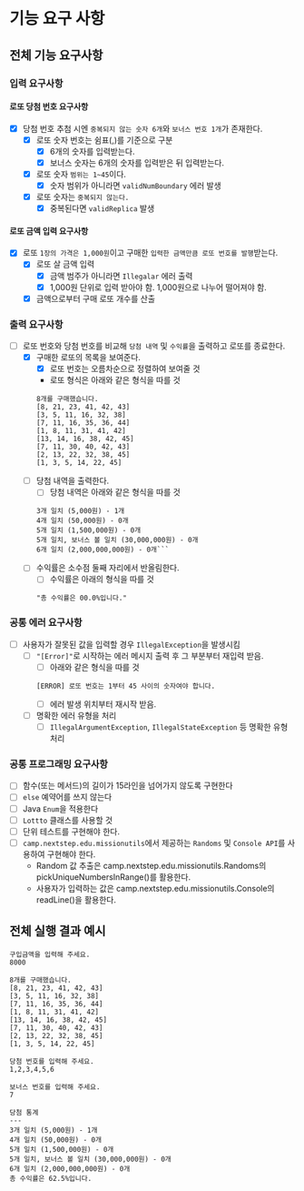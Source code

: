 # 기능 요구 사항

## 전체 기능 요구사항

### 입력 요구사항
#### 로또 당첨 번호 요구사항
- [x] 당첨 번호 추첨 시엔 `중복되지 않는 숫자 6개`와 `보너스 번호 1개`가 존재한다.
  - [x] 로또 숫자 번호는 쉼표(,)를 기준으로 구분
    - [x] 6개의 숫자를 입력받는다.
    - [x] 보너스 숫자는 6개의 숫자를 입력받은 뒤 입력받는다.
  - [x] 로또 숫자 `범위는 1~45`이다.
    - [x] 숫자 범위가 아니라면 `validNumBoundary` 에러 발생
  - [x] 로또 숫자는 `중복되지 않는다.`
    - [x] 중복된다면 `validReplica` 발생
  
#### 로또 금액 입력 요구사항
- [x] 로또 `1장의 가격은 1,000원`이고 구매한 `입력한 금액만큼 로또 번호를 발행`받는다.
  - [x] 로또 살 금액 입력
    - [x] 금액 범주가 아니라면 `Illegalar` 에러 출력
    - [x] 1,000원 단위로 입력 받아야 함. 1,000원으로 나누어 떨어져야 함.
  - [x] 금액으로부터 구매 로또 개수를 산출

### 출력 요구사항
- [ ] 로또 번호와 당첨 번호를 비교해 `당첨 내역` 및 `수익률`을 출력하고 로또를 종료한다.
  - [x] 구매한 로또의 목록을 보여준다.
    - [x] 로또 번호는 오름차순으로 정렬하여 보여줄 것
    - 로또 형식은 아래와 같은 형식을 따를 것
    ```
    8개를 구매했습니다.
    [8, 21, 23, 41, 42, 43]
    [3, 5, 11, 16, 32, 38]
    [7, 11, 16, 35, 36, 44]
    [1, 8, 11, 31, 41, 42]
    [13, 14, 16, 38, 42, 45]
    [7, 11, 30, 40, 42, 43]
    [2, 13, 22, 32, 38, 45]
    [1, 3, 5, 14, 22, 45]
    
    ```
  - [ ] 당첨 내역을 출력한다.
    - [ ] 당첨 내역은 아래와 같은 형식을 따를 것
    ```
    3개 일치 (5,000원) - 1개
    4개 일치 (50,000원) - 0개
    5개 일치 (1,500,000원) - 0개
    5개 일치, 보너스 볼 일치 (30,000,000원) - 0개
    6개 일치 (2,000,000,000원) - 0개```
  - [ ] 수익률은 소수점 둘째 자리에서 반올림한다.
    - [ ] 수익률은 아래의 형식을 따를 것
    ```
    "총 수익률은 00.0%입니다."
    ```

### 공통 에러 요구사항
- [ ] 사용자가 잘못된 값을 입력할 경우 `IllegalException`을 발생시킴
  - [ ] `"[Error]"`로 시작하는 에러 메시지 출력 후 그 부분부터 재입력 받음.
    - [ ] 아래와 같은 형식을 따를 것
    ```
    [ERROR] 로또 번호는 1부터 45 사이의 숫자여야 합니다.
    ```
    - [ ] 에러 발생 위치부터 재시작 받음.
  - [ ] 명확한 에러 유형을 처리
    - [ ] `IllegalArgumentException`, `IllegalStateException` 등 명확한 유형 처리 
### 공통 프로그래밍 요구사항
- [ ] 함수(또는 메서드)의 길이가 15라인을 넘어가지 않도록 구현한다
- [ ] `else` 예약어를 쓰지 않는다
- [ ] Java `Enum`을 적용한다
- [ ] `Lottto` 클래스를 사용할 것
- [ ] 단위 테스트를 구현해야 한다.
- [ ] `camp.nextstep.edu.missionutils`에서 제공하는 `Randoms` 및 `Console API`를 사용하여 구현해야 한다.
  - Random 값 추출은 camp.nextstep.edu.missionutils.Randoms의 pickUniqueNumbersInRange()를 활용한다.
  - 사용자가 입력하는 값은 camp.nextstep.edu.missionutils.Console의 readLine()을 활용한다.
## 전체 실행 결과 예시
```
구입금액을 입력해 주세요.
8000

8개를 구매했습니다.
[8, 21, 23, 41, 42, 43] 
[3, 5, 11, 16, 32, 38] 
[7, 11, 16, 35, 36, 44] 
[1, 8, 11, 31, 41, 42] 
[13, 14, 16, 38, 42, 45] 
[7, 11, 30, 40, 42, 43] 
[2, 13, 22, 32, 38, 45] 
[1, 3, 5, 14, 22, 45]

당첨 번호를 입력해 주세요.
1,2,3,4,5,6

보너스 번호를 입력해 주세요.
7

당첨 통계
---
3개 일치 (5,000원) - 1개
4개 일치 (50,000원) - 0개
5개 일치 (1,500,000원) - 0개
5개 일치, 보너스 볼 일치 (30,000,000원) - 0개
6개 일치 (2,000,000,000원) - 0개
총 수익률은 62.5%입니다.

```

